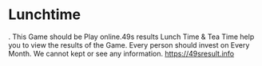 # Lunchtime
. This Game should be Play online.49s results Lunch Time &amp; Tea Time help you to view the results of the Game. Every person should invest on Every Month. We cannot kept or see any information. https://49sresult.info
